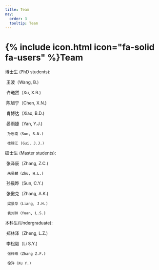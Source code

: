 ```yaml
---
title: Team
nav:
  order: 3
  tooltip: Team
---
```


# {% include icon.html icon="fa-solid fa-users" %}Team

博士生 (PhD students):

​     王波（Wang, B.)

​     许曦然（Xu, X.R.)

​     陈旭宁（Chen, X.N.)

​     肖博达（Xiao, B.D.)

​     晏雨婕（Yan, Y.J.)

     孙思南（Sun, S.N.)

     桂锦江 (Gui, J.J.)

硕士生 (Master students):

​     张泽辰（Zhang, Z.C.)

     朱昊麟（Zhu, H.L.)

​     孙晨晔（Sun, C.Y.)

​     张傲克（Zhang, A.K.)

     梁景华（Liang, J.H.)

     袁刘帅（Yuan, L.S.)

本科生(Undergraduate):

​     郑林泽（Zheng, L.Z.)

​     李松毅（Li S.Y.)

     张梓峰（Zhang Z.F.)

     徐洋（Xu Y.)

